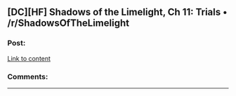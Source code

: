 ## [DC][HF] Shadows of the Limelight, Ch 11: Trials • /r/ShadowsOfTheLimelight

### Post:

[Link to content](https://www.reddit.com/r/ShadowsOfTheLimelight/comments/3c4ced/shadows_of_the_limelight_ch_11_trials/)

### Comments:

---

